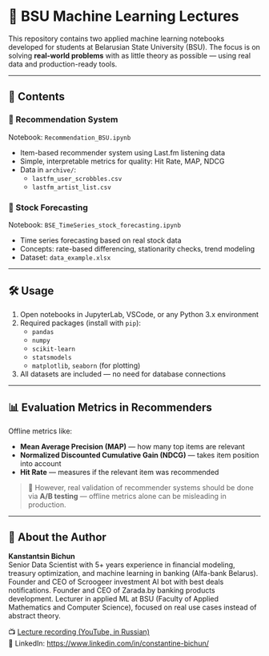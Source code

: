 # 📘 BSU Machine Learning Lectures

This repository contains two applied machine learning notebooks developed for students at Belarusian State University (BSU). The focus is on solving **real-world problems** with as little theory as possible — using real data and production-ready tools.

---

## 📂 Contents

### 🔹 Recommendation System
Notebook: `Recommendation_BSU.ipynb`  
- Item-based recommender system using Last.fm listening data  
- Simple, interpretable metrics for quality: Hit Rate, MAP, NDCG  
- Data in `archive/`:
  - `lastfm_user_scrobbles.csv`
  - `lastfm_artist_list.csv`

### 🔹 Stock Forecasting
Notebook: `BSE_TimeSeries_stock_forecasting.ipynb`  
- Time series forecasting based on real stock data  
- Concepts: rate-based differencing, stationarity checks, trend modeling  
- Dataset: `data_example.xlsx`

---

## 🛠 Usage

1. Open notebooks in JupyterLab, VSCode, or any Python 3.x environment
2. Required packages (install with `pip`):
   - `pandas`
   - `numpy`
   - `scikit-learn`
   - `statsmodels`
   - `matplotlib`, `seaborn` (for plotting)
3. All datasets are included — no need for database connections

---

## 📊 Evaluation Metrics in Recommenders

Offline metrics like:
- **Mean Average Precision (MAP)** — how many top items are relevant
- **Normalized Discounted Cumulative Gain (NDCG)** — takes item position into account
- **Hit Rate** — measures if the relevant item was recommended

> 🧪 However, real validation of recommender systems should be done via **A/B testing** — offline metrics alone can be misleading in production.

---

## 🧠 About the Author

**Kanstantsin Bichun**  
Senior Data Scientist with 5+ years experience in financial modeling, treasury optimization, and machine learning in banking (Alfa-bank Belarus).
Founder and CEO of Scroogeer investment AI bot with best deals notifications.
Founder and CEO of Zarada.by banking products development.
Lecturer in applied ML at BSU (Faculty of Applied Mathematics and Computer Science), focused on real use cases instead of abstract theory.  

📺 [Lecture recording (YouTube, in Russian)](https://www.youtube.com/watch?v=SY7Kh658Bvk)  
🔗 LinkedIn: https://www.linkedin.com/in/constantine-bichun/ 
